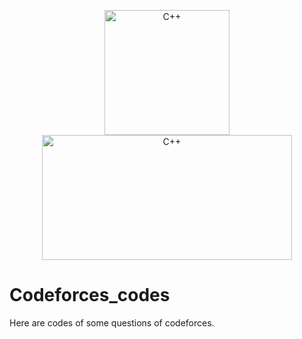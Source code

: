 <p align = 'center'>

<img src = 'https://upload.wikimedia.org/wikipedia/commons/1/18/ISO_C%2B%2B_Logo.svg' alt='C++' height='200' width='200'/>
<img src = 'https://upload.wikimedia.org/wikipedia/commons/b/b1/Codeforces_logo.svg' alt='C++' height='200' width='400'/>

</p>



# Codeforces_codes
Here are codes of some questions of codeforces. 
